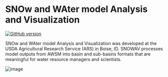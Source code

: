 # SNOw and WAter model Analysis and Visualization

[![GitHub version](https://badge.fury.io/gh/USDA-ARS-NWRC%2Fsnowav.svg)](https://badge.fury.io/gh/USDA-ARS-NWRC%2Fsnowav)

SNOw and WAter model Analysis and Visualization was developed at the USDA
Agricultural Research Service (ARS) in Boise, ID. SNOWAV processes model
outputs from AWSM into basin and sub-basins formats that are meaningful for
water resource managers and scientists.

![image](https://raw.githubusercontent.com/USDA-ARS-NWRC/awsm/master/docs/_static/ModelSystemOverview_new.png)
